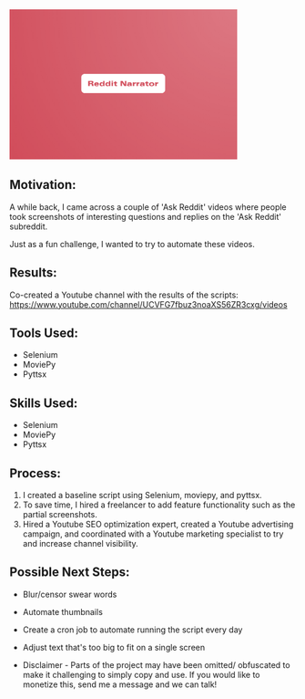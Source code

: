  <img src="logo/logo.png" alt="drawing" width="400"/>

## **Motivation:**
A while back, I came across a couple of 'Ask Reddit' videos where people took screenshots of interesting questions and replies on the 'Ask Reddit' subreddit. 

Just as a fun challenge, I wanted to try to automate these videos.

## **Results:**
Co-created a Youtube channel with the results of the scripts:
https://www.youtube.com/channel/UCVFG7fbuz3noaXS56ZR3cxg/videos

## **Tools Used:**
* Selenium
* MoviePy
* Pyttsx

## **Skills Used:**
* Selenium
* MoviePy
* Pyttsx

## **Process:**
1) I created a baseline script using Selenium, moviepy, and pyttsx.
2) To save time, I hired a freelancer to add feature functionality such as the partial screenshots.
3) Hired a Youtube SEO optimization expert, created a Youtube advertising campaign, and coordinated with a Youtube marketing specialist to try and increase channel visibility.



## **Possible Next Steps:**
* Blur/censor swear words
* Automate thumbnails
* Create a cron job to automate running the script every day
* Adjust text that's too big to fit on a single screen



* Disclaimer - Parts of the project may have been omitted/ obfuscated to make it challenging to simply copy and use. If you would like to monetize this, send me a message and we can talk!